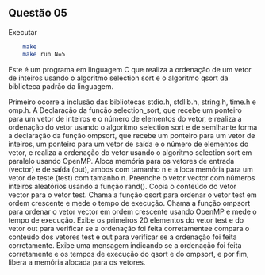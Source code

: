 ## Questão 05

Executar
```bash
    make
    make run N=5

```
Este é um programa em linguagem C que realiza a ordenação de um vetor de inteiros usando o algoritmo selection sort e o algoritmo qsort da biblioteca padrão da linguagem.

Primeiro ocorre a inclusão das bibliotecas stdio.h, stdlib.h, string.h, time.h e omp.h. A Declaração da função selection_sort, que recebe um ponteiro para um vetor de inteiros e o número de elementos do vetor, e realiza a ordenação do vetor usando o algoritmo selection sort e de semlhante forma a declaração da função ompsort, que recebe um ponteiro para um vetor de inteiros, um ponteiro para um vetor de saída e o número de elementos do vetor, e realiza a ordenação do vetor usando o algoritmo selection sort em paralelo usando OpenMP.
Aloca memória para os vetores de entrada (vector) e de saída (out), ambos com tamanho n e a loca memória para um vetor de teste (test) com tamanho n.
Preenche o vetor vector com números inteiros aleatórios usando a função rand(). Copia o conteúdo do vetor vector para o vetor test.
Chama a função qsort para ordenar o vetor test em ordem crescente e mede o tempo de execução. Chama a função ompsort para ordenar o vetor vector em ordem crescente usando OpenMP e mede o tempo de execução. Exibe os primeiros 20 elementos do vetor test e do vetor out para verificar se a ordenação foi feita corretamentee compara o conteúdo dos vetores test e out para verificar se a ordenação foi feita corretamente.
Exibe uma mensagem indicando se a ordenação foi feita corretamente e os tempos de execução do qsort e do ompsort, e por fim, libera a memória alocada para os vetores.
